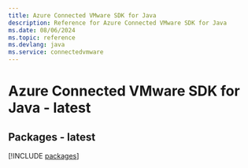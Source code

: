 ```yaml
---
title: Azure Connected VMware SDK for Java
description: Reference for Azure Connected VMware SDK for Java
ms.date: 08/06/2024
ms.topic: reference
ms.devlang: java
ms.service: connectedvmware
---
```

# Azure Connected VMware SDK for Java - latest
## Packages - latest
[!INCLUDE [packages](connected-vmware-index.md)]